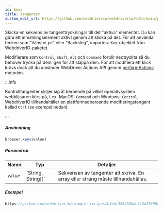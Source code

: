 ```yaml
---
id: keys
title: tangenter
custom_edit_url: https://github.com/webdriverio/webdriverio/edit/main/packages/webdriverio/src/commands/browser/keys.ts
---
```


Skicka en sekvens av tangenttryckningar till det "aktiva" elementet. Du kan göra ett inmatningselement aktivt genom att klicka på det. För att använda tecken som "Vänster pil" eller "Backsteg", importera `Key`-objektet från WebdriverIO-paketet.

Modifierare som `Control`, `Shift`, `Alt` och `Command` förblir nedtryckta så du behöver trycka på dem igen för att släppa dem. För att modifiera ett klick krävs dock att du använder WebDriver Actions API genom [performActions](https://webdriver.io/docs/api/webdriver#performactions)-metoden.

:::info

Kontrolltangenter skiljer sig åt beroende på vilket operativsystem webbläsaren körs på, t.ex. MacOS: `Command` och Windows: `Control`. WebdriverIO tillhandahåller en plattformsoberoende modifieringstangent kallad `Ctrl` (se exempel nedan).

:::

##### Användning

```js
browser.keys(value)
```

##### Parametrar

<table>
  <thead>
    <tr>
      <th>Namn</th><th>Typ</th><th>Detaljer</th>
    </tr>
  </thead>
  <tbody>
    <tr>
      <td><code><var>value</var></code></td>
      <td>`String, String[]`</td>
      <td>Sekvensen av tangenter att skriva. En array eller sträng måste tillhandahållas.</td>
    </tr>
  </tbody>
</table>

##### Exempel

```js reference title="keys.js" useHTTPS
https://github.com/webdriverio/example-recipes/blob/355434bdef13d29608d6d5fbfbeaa034c8a2aa74/keys/keys.js#L1-L17
```